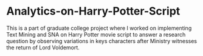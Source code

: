 # Analytics-on-Harry-Potter-Script
This is a part of graduate college project where I worked on implementing Text Mining and SNA on Harry Potter movie script to answer a research question by observing variations in keys characters after Ministry witnesses the return of Lord Voldemort.
